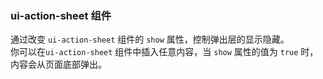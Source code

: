 ### ui-action-sheet 组件

通过改变 `ui-action-sheet` 组件的 `show` 属性，控制弹出层的显示隐藏。  
你可以在`ui-action-sheet` 组件中插入任意内容，当 `show` 属性的值为 `true` 时，内容会从页面底部弹出。